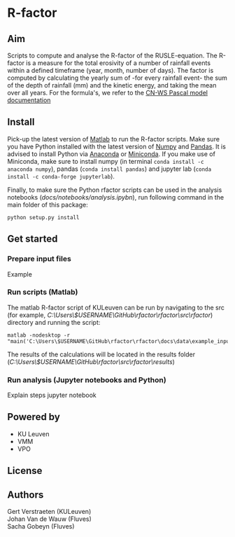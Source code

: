 

# R-factor

## Aim

Scripts to compute and analyse the R-factor of the RUSLE-equation. The 
R-factor is a measure for the total erosivity of a number of rainfall events
within a defined timeframe (year, month, number of days). The factor is 
computed by calculating the yearly sum of -for every rainfall event- the sum
of the depth of rainfall (mm) and the kinetic energy, and taking the mean 
over all years. For the formula's, we refer to the [CN-WS Pascal model documentation](https://docs.fluves.net/cnws-pascal/watem-sedem.html#rusle-factors)

## Install

Pick-up the latest version of [Matlab](https://nl.mathworks.com/products/matlab.html?requestedDomain=)
to run the R-factor scripts. Make sure you have Python installed with the 
latest version of [Numpy](https://numpy.org/) and [Pandas](https://pandas.pydata.org/). 
It is advised to install Python via [Anaconda](https://www.anaconda.com/products/individual) 
or [Miniconda](https://docs.conda.io/en/latest/miniconda.html). 
If you make use of Miniconda, make sure to install numpy (in terminal 
``conda install -c anaconda numpy``), pandas (``conda install pandas``) and 
jupyter lab (``conda install -c conda-forge jupyterlab``).  

Finally, to make sure the Python rfactor scripts can be used in the analysis 
notebooks (*docs/notebooks/analysis.ipybn*), run following command in the main 
folder of this package:

    python setup.py install
    
## Get started

### Prepare input files

Example

### Run scripts (Matlab)

The matlab R-factor script of KULeuven can be run by navigating to the src (for example, *C:\Users\\$USERNAME\GitHub\rfactor\rfactor\src\rfactor*) directory and running the script:

    matlab -nodesktop -r "main('C:\Users\$USERNAME\GitHub\rfactor\rfactor\docs\data\example_inputdata')"

The results of the calculations will be located in the results folder (*C:\Users\\$USERNAME\GitHub\rfactor\src\rfactor\results*)

### Run analysis (Jupyter notebooks and Python)

Explain steps jupyter notebook

## Powered by

- KU Leuven
- VMM
- VPO

## License

## Authors

Gert Verstraeten (KULeuven)  
Johan Van de Wauw (Fluves)  
Sacha Gobeyn (Fluves)  
  